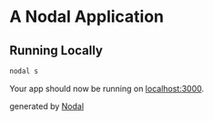 # A Nodal Application

## Running Locally

```sh
nodal s
```

Your app should now be running on [localhost:3000](http://localhost:3000/).



generated by [Nodal](http://nodaljs.com)
